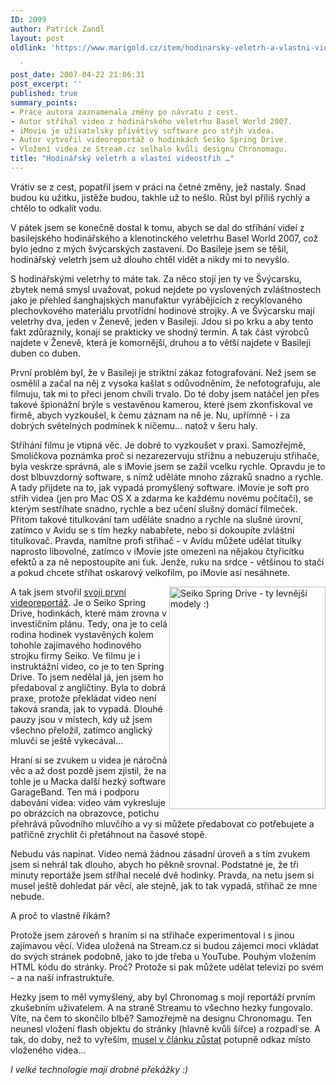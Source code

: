 ```yaml
---
ID: 2099
author: Patrick Zandl
layout: post
oldlink: 'https://www.marigold.cz/item/hodinarsky-veletrh-a-vlastni-videostrih

  '
post_date: 2007-04-22 21:06:31
post_excerpt: ''
published: true
summary_points:
- Práce autora zaznamenala změny po návratu z cest.
- Autor stříhal video z hodinářského veletrhu Basel World 2007.
- iMovie je uživatelsky přívětivý software pro střih videa.
- Autor vytvořil videoreportáž o hodinkách Seiko Spring Drive.
- Vložení videa ze Stream.cz selhalo kvůli designu Chronomagu.
title: "Hodinářský veletrh a vlastní videostřih …"
---
```


Vrátiv se z cest, popatřil jsem v práci na četné změny, jež nastaly. Snad budou ku užitku, jistěže budou, takhle už to nešlo. Růst byl příliš rychlý a chtělo to odkalit vodu. 

V pátek jsem se konečně dostal k tomu, abych se dal do stříhání videí z basilejského hodinářského a klenotinckého veletrhu Basel World 2007, což bylo jedno z mých švýcarských zastavení. Do Basileje jsem se těšil,  hodinářský veletrh jsem už dlouho chtěl vidět a nikdy mi to nevyšlo.

S hodinářskými veletrhy to máte tak. Za něco stojí jen ty ve Švýcarsku, zbytek nemá smysl uvažovat, pokud nejdete po vyslovených zvláštnostech jako je přehled šanghajských manufaktur vyrábějících z recyklovaného plechovkového materiálu prvotřídní hodinové strojky. A ve Švýcarsku mají veletrhy dva, jeden v Ženevě, jeden v Basileji. Jdou si po krku a aby tento fakt zdůraznily, konají se prakticky ve shodný termín. A tak část výrobců najdete v Ženevě, která je komornější, druhou a to větší najdete v Basileji duben co duben. 

<!--more-->

První problém byl, že v Basileji je striktní zákaz fotografování. Než jsem se osmělil a začal na něj z vysoka kašlat s odůvodněním, že nefotografuju, ale filmuju, tak mi to přeci jenom chvíli trvalo. Do té doby jsem natáčel jen přes takové špionážní brýle s vestavěnou kamerou, které jsem zkonfiskoval ve firmě, abych vyzkoušel, k čemu záznam na ně je. Nu, upřímně - i za dobrých světelných podmínek k ničemu... natož v šeru haly. 

Střihání filmu je vtipná věc. Je dobré to vyzkoušet v praxi. Samozřejmě, Smolíčkova poznámka proč si nezarezervuju střižnu a nebuzeruju střihače, byla veskrze správná, ale s iMovie jsem se zažil vcelku rychle. Opravdu je to dost blbuvzdorný software, s nímž uděláte mnoho zázraků snadno a rychle. A tady přijdete na to, jak vypadá promyšlený software. iMovie je soft pro střih videa (jen pro Mac OS X a zdarma ke každému novému počítači), se kterým sestříhate snadno, rychle a bez učení slušný domácí filmeček. Přitom takové titulkování tam uděláte snadno a rychle na slušné úrovní, zatímco v Avidu se s tím hezky nababřete, nebo si dokoupíte zvláštní titulkovač. Pravda, namítne profi střihač - v Avidu můžete udělat titulky naprosto libovolné, zatímco v iMovie jste omezeni na nějakou čtyřicítku efektů a za ně nepostoupíte ani ťuk. Jenže, ruku na srdce - většinou to stačí a pokud chcete stříhat oskarový velkofilm, po iMovie asi nesáhnete. 

<img src="http://www.marigold.cz/wp-content/seiko%20spring%20drive.jpg" width="250" height="356" alt="Seiko Spring Drive - ty levnější modely :)" title="Seiko Spring Drive - ty levnější modely :)" align="right" />
A tak jsem stvořil <a href="http://www.stream.cz/tip/video/2734-seiko-spring-drive-hodinky/0">svoji první videoreportáž</a>. Je o Seiko Spring Drive, hodinkách, které mám zrovna v investičním plánu. Tedy, ona je to celá rodina hodinek vystavěných kolem tohohle zajímavého hodinového strojku firmy Seiko. Ve filmu je i instruktážní video, co je to ten Spring Drive. To jsem nedělal já, jen jsem ho předaboval z angličtiny. Byla to dobrá praxe, protože překládat video není taková sranda, jak to vypadá. Dlouhé pauzy jsou v místech, kdy už jsem všechno přeložil, zatímco anglický mluvčí se ještě vykecával... 

Hraní si se zvukem u videa je náročná věc a až dost pozdě jsem zjistil, že na tohle je u Macka další hezký software GarageBand. Ten má i podporu dabování videa: video vám vykresluje po obrázcích na obrazovce, potichu přehrává původního mluvčího a vy si můžete předabovat co potřebujete a patřičně zrychlit či přetáhnout na časové stopě. 

Nebudu vás napínat. Video nemá žádnou zásadní úroveň a s tím zvukem jsem si nehrál tak dlouho, abych ho pěkně srovnal. Podstatné je, že tři minuty reportáže jsem stříhal necelé dvě hodinky. Pravda, na netu jsem si musel ještě dohledat pár věcí, ale stejně, jak to tak vypadá, střihač ze mne nebude. 

A proč to vlastně říkám?

Protože jsem zároveň s hraním si na střihače experimentoval i s jinou zajímavou věcí. Videa uložená na Stream.cz si budou zájemci moci vkládat do svých stránek podobně, jako to jde třeba u YouTube. Pouhým vložením HTML kódu do stránky. Proč? Protože si pak můžete udělat televizi po svém - a na naší infrastruktuře. 

Hezky jsem to měl vymyšlený, aby byl Chronomag s mojí reportáží prvním zkušebním  uživatelem. A na straně Streamu to všechno hezky fungovalo. Víte, na čem to skončilo blbě? Samozřejmě na designu Chronomagu. Ten neunesl vložení flash objektu do stránky (hlavně kvůli šířce) a rozpadl se. A tak, do doby, než to vyřeším, <a href="http://www.chronomag.cz/clanek/2007-04-20/seiko-spring-drive-na-baselworld-2007.html">musel v článku zůstat</a> potupně odkaz místo vloženého videa... 

<em>I velké technologie mají drobné překážky :)</em>
